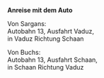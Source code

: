 **Anreise mit dem Auto**

Von Sargans:  
Autobahn 13, Ausfahrt Vaduz,  
in Vaduz Richtung Schaan 

Von Buchs:  
Autobahn 13, Ausfahrt Schaan,  
in Schaan Richtung Vaduz